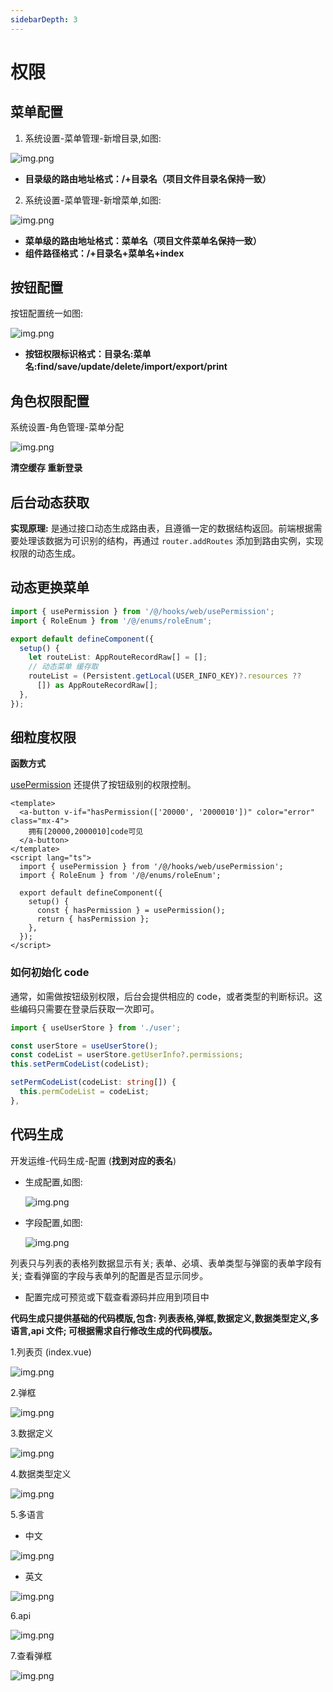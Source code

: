 ```yaml
---
sidebarDepth: 3
---
```


# 权限

## 菜单配置
 
1. 系统设置-菜单管理-新增目录,如图:

![img.png](/front/images/advanced-001.png)

 - **目录级的路由地址格式：/+目录名（项目文件目录名保持一致）**

2. 系统设置-菜单管理-新增菜单,如图:

![img.png](/front/images/advanced-002.png)

 - **菜单级的路由地址格式：菜单名（项目文件菜单名保持一致）**
 - **组件路径格式：/+目录名+菜单名+index**

 ## 按钮配置
 
 按钮配置统一如图: 

 ![img.png](/front/images/advanced-004.png)

 - **按钮权限标识格式：目录名:菜单名:find/save/update/delete/import/export/print**

## 角色权限配置

 系统设置-角色管理-菜单分配

 ![img.png](/front/images/advanced-003.png)

 **清空缓存 重新登录**

## 后台动态获取

**实现原理:** 是通过接口动态生成路由表，且遵循一定的数据结构返回。前端根据需要处理该数据为可识别的结构，再通过 `router.addRoutes` 添加到路由实例，实现权限的动态生成。

## 动态更换菜单

```ts
import { usePermission } from '/@/hooks/web/usePermission';
import { RoleEnum } from '/@/enums/roleEnum';

export default defineComponent({
  setup() {
    let routeList: AppRouteRecordRaw[] = [];
    // 动态菜单 缓存取
    routeList = (Persistent.getLocal(USER_INFO_KEY)?.resources ??
      []) as AppRouteRecordRaw[];
  },
});
```

## 细粒度权限

**函数方式**

[usePermission](https://github.com/anncwb/vue-vben-admin/tree/main/src/hooks/web/usePermission.ts) 还提供了按钮级别的权限控制。

```vue
<template>
  <a-button v-if="hasPermission(['20000', '2000010'])" color="error" class="mx-4">
    拥有[20000,2000010]code可见
  </a-button>
</template>
<script lang="ts">
  import { usePermission } from '/@/hooks/web/usePermission';
  import { RoleEnum } from '/@/enums/roleEnum';

  export default defineComponent({
    setup() {
      const { hasPermission } = usePermission();
      return { hasPermission };
    },
  });
</script>
```

### 如何初始化 code

通常，如需做按钮级别权限，后台会提供相应的 code，或者类型的判断标识。这些编码只需要在登录后获取一次即可。

```ts
import { useUserStore } from './user';

const userStore = useUserStore();
const codeList = userStore.getUserInfo?.permissions;
this.setPermCodeList(codeList);

setPermCodeList(codeList: string[]) {
  this.permCodeList = codeList;
},
```

## 代码生成

开发运维-代码生成-配置 (**找到对应的表名**)

- 生成配置,如图:

  ![img.png](/front/images/advanced-005.png)

- 字段配置,如图:

  ![img.png](/front/images/advanced-006.png)

 列表只与列表的表格列数据显示有关; 表单、必填、表单类型与弹窗的表单字段有关; 查看弹窗的字段与表单列的配置是否显示同步。

 - 配置完成可预览或下载查看源码并应用到项目中

  **代码生成只提供基础的代码模版,包含: 列表表格,弹框,数据定义,数据类型定义,多语言,api 文件; 可根据需求自行修改生成的代码模版。**
    
1.列表页 (index.vue)

![img.png](/front/images/advanced-index.png)

2.弹框

![img.png](/front/images/advanced-drawer.png)

3.数据定义

![img.png](/front/images/advanced-data.png)

4.数据类型定义

![img.png](/front/images/advanced-model.png)

5.多语言 

 - 中文

![img.png](/front/images/advanced-lang.png)

 - 英文

![img.png](/front/images/advanced-langEn.png)

6.api

![img.png](/front/images/advanced-api.png)

7.查看弹框

![img.png](/front/images/advanced-viewDrawer.png)





